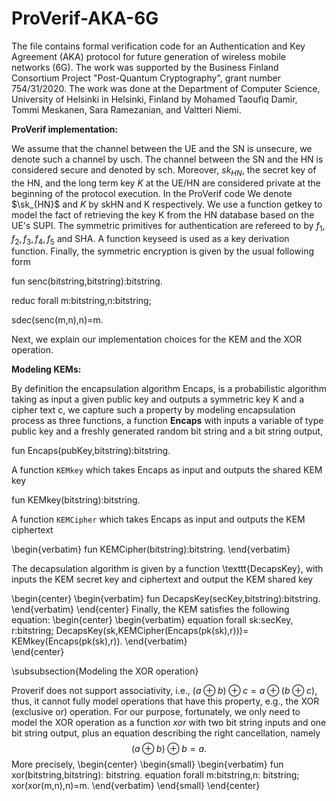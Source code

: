 # ProVerif-AKA-6G
The file contains formal verification code for an Authentication and Key Agreement (AKA) protocol for future generation of wireless mobile networks (6G). The work was supported by the Business Finland Consortium Project "Post-Quantum Cryptography", grant number 754/31/2020. The work was done at the Department of Computer Science, University of Helsinki in Helsinki, Finland by Mohamed Taoufiq Damir, Tommi Meskanen, Sara Ramezanian, and Valtteri Niemi.

$\textbf{ProVerif implementation:}$

We assume that the channel between the UE and the SN is unsecure, we denote such a channel by usch. The channel between the SN and the HN is considered secure and denoted by sch. Moreover, $sk_{HN}$, the secret key of the HN, and the long term key $K$ at the UE/HN are considered private at the beginning of the protocol execution. In the ProVerif code We denote $\sk_{HN}$ and $K$ by skHN and K respectively. We use a function getkey to model the fact of retrieving the key K from the HN database based on the UE's SUPI. The symmetric primitives for authentication are refereed to by $f_1, f_2, f_3, f_4, f_5$ and SHA.
A function keyseed is used as a key derivation function. Finally, the symmetric encryption is given by the usual following form

fun senc(bitstring,bitstring):bitstring.

reduc forall m:bitstring,n:bitstring; 

sdec(senc(m,n),n)=m.
    

Next, we explain our implementation choices for the KEM and the XOR operation.

$\textbf{Modeling KEMs:}$

By definition the encapsulation algorithm Encaps, is a probabilistic algorithm taking as input a given public key and outputs a symmetric key K and a cipher text c, we capture such a property by modeling encapsulation process as three functions, a function $\textbf{Encaps}$ with inputs a variable of type public key and a freshly generated random bit string and a bit string output, 
  

fun Encaps(pubKey,bitstring):bitstring.

A function $\texttt{KEMkey}$ which takes Encaps as input and outputs the shared KEM key

fun KEMkey(bitstring):bitstring.

A function $\texttt{KEMCipher}$ which takes Encaps as input and outputs the KEM ciphertext

\begin{verbatim}
fun KEMCipher(bitstring):bitstring. 
\end{verbatim}

The decapsulation algorithm is given by a function \texttt{DecapsKey}, with inputs the KEM secret key and ciphertext and output the KEM shared key

\begin{center}
    \begin{verbatim}
fun DecapsKey(secKey,bitstring):bitstring.
    \end{verbatim}
\end{center}
Finally, the KEM satisfies the following equation:
\begin{center}
   \begin{verbatim}
equation forall sk:secKey, r:bitstring;
DecapsKey(sk,KEMCipher(Encaps(pk(sk),r)))=
KEMkey(Encaps(pk(sk),r)).
\end{verbatim}  
\end{center}

\subsubsection{Modeling the XOR operation}

Proverif does not support associativity, i.e., $(a\oplus b)\oplus c= a\oplus (b\oplus c)$, thus, it cannot fully model operations that have this property, e.g., the XOR (exclusive or) operation. For our purpose, fortunately, we only need to model the XOR operation as a function $xor$ with two bit string inputs and one bit string output, plus an equation describing the right cancellation, namely 
$$(a\oplus b)\oplus b= a.$$
More precisely, 
\begin{center}
\begin{small}
    \begin{verbatim}
fun xor(bitstring,bitstring): bitstring.
equation forall m:bitstring,n: bitstring;
 xor(xor(m,n),n)=m.
    \end{verbatim}
\end{small}
\end{center}


